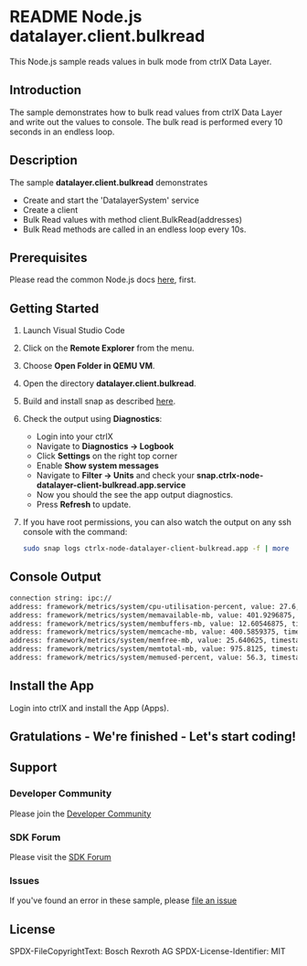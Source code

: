 # README Node.js datalayer.client.bulkread

This Node.js sample reads values in bulk mode from ctrlX Data Layer. 

## Introduction

The sample demonstrates how to bulk read values from ctrlX Data Layer and write out the values to console. 
The bulk read is performed every 10 seconds in an endless loop.

## Description

The sample __datalayer.client.bulkread__ demonstrates 

+ Create and start the 'DatalayerSystem' service
+ Create a client
+ Bulk Read values with method client.BulkRead(addresses) 
+ Bulk Read methods are called in an endless loop every 10s.

## Prerequisites

Please read the common Node.js docs [here](./../README.md), first.

## Getting Started

1. Launch Visual Studio Code
2. Click on the __Remote Explorer__ from the menu.
3. Choose __Open Folder in QEMU VM__.
4. Open the directory __datalayer.client.bulkread__.
5. Build and install snap as described [here](./../README.md).
6. Check the output using __Diagnostics__:

   + Login into your ctrlX
   + Navigate to __Diagnostics -> Logbook__ 
   + Click __Settings__ on the right top corner
   + Enable __Show system messages__
   + Navigate to __Filter -> Units__ and check your __snap.ctrlx-node-datalayer-client-bulkread.app.service__
   + Now you should the see the app output diagnostics. 
   + Press __Refresh__ to update.

7. If you have root permissions, you can also watch the output on any ssh console with the command:
    ```bash
    sudo snap logs ctrlx-node-datalayer-client-bulkread.app -f | more
    ```
## Console Output
```bash
connection string: ipc://
address: framework/metrics/system/cpu-utilisation-percent, value: 27.6, timestamp: 2022-10-18T14:40:15.440Z, result: DL_OK
address: framework/metrics/system/memavailable-mb, value: 401.9296875, timestamp: 2022-10-18T14:40:15.440Z, result: DL_OK
address: framework/metrics/system/membuffers-mb, value: 12.60546875, timestamp: 2022-10-18T14:40:15.440Z, result: DL_OK
address: framework/metrics/system/memcache-mb, value: 400.5859375, timestamp: 2022-10-18T14:40:15.440Z, result: DL_OK
address: framework/metrics/system/memfree-mb, value: 25.640625, timestamp: 2022-10-18T14:40:15.440Z, result: DL_OK
address: framework/metrics/system/memtotal-mb, value: 975.8125, timestamp: 2022-10-18T14:40:15.440Z, result: DL_OK
address: framework/metrics/system/memused-percent, value: 56.3, timestamp: 2022-10-18T14:40:15.440Z, result: DL_OK
```

## Install the App

Login into ctrlX and install the App (Apps).

## Gratulations - We're finished - Let's start coding!


## Support
### Developer Community

Please join the [Developer Community](https://developer.community.boschrexroth.com/) 

### SDK Forum

Please visit the [SDK Forum](https://developer.community.boschrexroth.com/t5/ctrlX-AUTOMATION/ct-p/dcdev_community-bunit-dcae/) 

### Issues

If you've found an error in these sample, please [file an issue](https://github.com/boschrexroth)

## License

SPDX-FileCopyrightText: Bosch Rexroth AG
SPDX-License-Identifier: MIT
